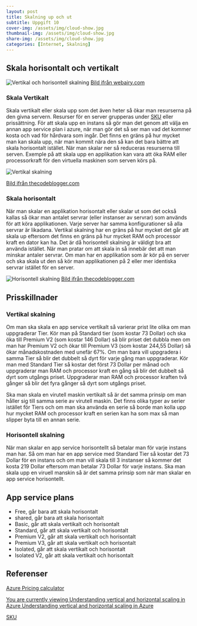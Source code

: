 ```yaml
---
layout: post
title: Skalning up och ut
subtitle: Uppgift 10
cover-img: /assets/img/cloud-show.jpg
thumbnail-img: /assets/img/cloud-show.jpg
share-img: /assets/img/cloud-show.jpg
categories: [Internet, Skalning]
---
```


## Skala horisontalt och vertikalt

![Vertikal och horisontell skalning](https://www.webairy.com/wp-content/uploads/2019/07/hvsv.jpg)
[Bild ifrån webairy.com](https://www.webairy.com/wp-content/uploads/2019/07/hvsv.jpg)

### Skala Vertikalt

Skala vertikalt eller skala upp som det även heter så ökar man resurserna på den givna servern. Resurser för en server grupperas under [SKU](https://docs.microsoft.com/en-us/partner-center/develop/product-resources#sku) eller prissättning. För att skala upp en instans så gör man det genom att välja en annan app service plan i azure, när man gör det så ser man vad det kommer kosta och vad för hårdvara som ingår. Det finns en gräns på hur mycket man kan skala upp, när man kommit nära den så kan det bara bättre att skala horisontalt istället. När man skalar ner så reduceras resurserna till serven. Exemple på att skala upp en applikation kan vara att öka RAM eller processorkraft för den virtuella maskinen som serven körs på.

![Vertikal skalning](https://i1.wp.com/thecodeblogger.com/wp-content/uploads/2020/06/azure-scale-up.png?resize=1200%2C800&ssl=1)

[Bild ifrån thecodeblogger.com](https://i1.wp.com/thecodeblogger.com/wp-content/uploads/2020/06/azure-scale-up.png?resize=1200%2C800&ssl=1)

### Skala horisontalt

När man skalar en applikation horisontalt eller skalar ut som det också kallas så ökar man antalet servrar (eller instanser av servrar) som används för att köra applikationen. Varje server har samma konfigurationer så alla servrar är likadana. Vertikal skalning har en gräns på hur mycket det går att skala up eftersom det finns en gräns på hur mycket RAM och processor kraft en dator kan ha. Det är då horisontell skalning är väldigt bra att använda istället. När man pratar om att skala in så innebär det att man minskar antaler servrar. Om man har en applikation som är kör på en server och ska skala ut den så kör man applikationen på 2 eller mer identiska servrar istället för en server.

![Horisontell skalning](https://i0.wp.com/thecodeblogger.com/wp-content/uploads/2020/06/azure-scale-out.png?resize=1200%2C800&ssl=1)
[Bild ifrån thecodeblogger.com](https://i0.wp.com/thecodeblogger.com/wp-content/uploads/2020/06/azure-scale-out.png?resize=1200%2C800&ssl=1)

## Prisskillnader

### Vertikal skalning

Om man ska skala en app service vertikalt så varierar prist lite olika om man uppgraderar Tier. Kör man på Standard tier (som kostar 73 Dollar) och ska öka till Premium V2 (som kostar 146 Dollar) så blir priset det dubbla men om man har Premium V2 och ökar till Premium V3 (som kostar 244,55 Dollar) så ökar månadskostnaden med unefär 67%. Om man bara vill uppgradera i samma Tier så blir det dubbelt så dyrt för varje gång man uppgraderar. Kör man med Standard Tier så kostar det först 73 Dollar per månad och uppgraderar man RAM och processor kraft en gång så blir det dubbelt så dyrt som utgångs priset. Uppgraderar man RAM och processor kraften två gånger så blir det fyra gånger så dyrt som utgångs priset.

Ska man skala en virutell maskin vertikalt så är det samma prinsip om man håller sig till samma serie av virutell maskin. Det finns olika typer av serier istället för Tiers och om man ska använda en serie så borde man kolla upp hur mycket RAM och processor kraft en serien kan ha som max så man slipper byta till en annan serie.

### Horisontell skalning

När man skalar en app service horisontellt så betalar man för varje instans man har. Så om man har en app service med Standard Tier så kostar det 73 Dollar för en instans och om man vill skala till 3 instanser så kommer det kosta 219 Dollar eftersom man betalar 73 Dollar för varje instans. Ska man skala upp en viruell manskin så är det samma prinsip som när man skalar en app service horisontellt.

## App service plans

* Free, går bara att skala horisontalt
* shared, går bara att skala horisontalt
* Basic, går att skala vertikalt och horisontalt
* Standard, går att skala vertikalt och horisontalt
* Premium V2, går att skala vertikalt och horisontalt
* Premium V3, går att skala vertikalt och horisontalt
* Isolated, går att skala vertikalt och horisontalt
* Isolated V2, går att skala vertikalt och horisontalt

## Referenser

[Azure Pricing calculator](https://azure.microsoft.com/en-us/pricing/calculator/)

[You are currently viewing Understanding vertical and horizontal scaling in Azure
Understanding vertical and horizontal scaling in Azure](https://thecodeblogger.com/2020/06/30/understanding-vertical-and-horizontal-scaling-in-azure/)

[SKU](https://docs.microsoft.com/en-us/partner-center/develop/product-resources#sku)
